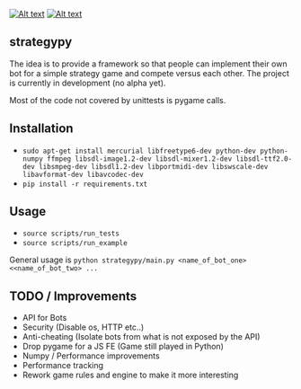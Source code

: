 [![Alt text](https://api.travis-ci.org/davide-ceretti/strategypy.svg?branch=master)](https://travis-ci.org/davide-ceretti/strategypy)
[![Alt text](http://coveralls.io/repos/davide-ceretti/strategypy/badge.png?branch=master)](https://coveralls.io/r/davide-ceretti/strategypy)

strategypy
----------

The idea is to provide a framework so that people can implement their own bot for a simple strategy game and compete versus each other. The project is currently in development (no alpha yet).

Most of the code not covered by unittests is pygame calls.

Installation
------------

* ```sudo apt-get install mercurial libfreetype6-dev python-dev python-numpy ffmpeg libsdl-image1.2-dev libsdl-mixer1.2-dev libsdl-ttf2.0-dev libsmpeg-dev libsdl1.2-dev libportmidi-dev libswscale-dev libavformat-dev libavcodec-dev```
* ```pip install -r requirements.txt```

Usage
-----

* ```source scripts/run_tests```
* ```source scripts/run_example```

General usage is ```python strategypy/main.py <name_of_bot_one> <<name_of_bot_two> ...```

TODO / Improvements
-------------------

* API for Bots
* Security (Disable os, HTTP etc..)
* Anti-cheating (Isolate bots from what is not exposed by the API)
* Drop pygame for a JS FE (Game still played in Python)
* Numpy / Performance improvements
* Performance tracking
* Rework game rules and engine to make it more interesting
